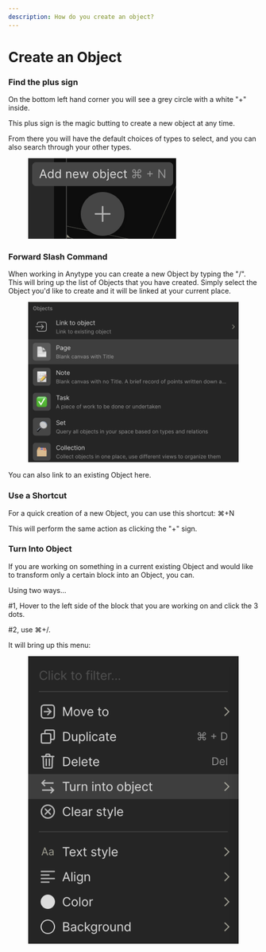 ```yaml
---
description: How do you create an object?
---
```


# Create an Object



### Find the plus sign

On the bottom left hand corner you will see a grey circle with a white "+" inside.&#x20;

This plus sign is the magic butting to create a new object at any time.&#x20;

From there you will have the default choices of types to select, and you can also search through your other types.

<figure><img src="../../.gitbook/assets/image (19).png" alt=""><figcaption></figcaption></figure>

### Forward Slash Command

When working in Anytype you can create a new Object by typing the "/". This will bring up the list of Objects that you have created. Simply select the Object you'd like to create and it will be linked at your current place.&#x20;

<figure><img src="../../.gitbook/assets/image (5).png" alt=""><figcaption></figcaption></figure>

You can also link to an existing Object here.&#x20;

### Use a Shortcut

For a quick creation of a new Object, you can use this shortcut: ⌘+N

This will perform the same action as clicking the "+" sign.&#x20;

### Turn Into Object

If you are working on something in a current existing Object and would like to transform only a certain block into an Object, you can.&#x20;

Using two ways...

\#1, Hover to the left side of the block that you are working on and click the 3 dots.&#x20;

\#2, use ⌘+/.

It will bring up this menu:&#x20;

<figure><img src="../../.gitbook/assets/image (25).png" alt=""><figcaption></figcaption></figure>

